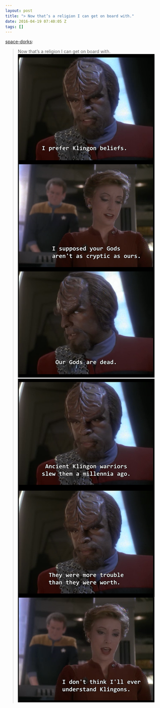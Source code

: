 ```yaml
---
layout: post
title: "> Now that’s a religion I can get on board with."
date: 2016-04-19 07:40:05 Z
tags: []
---
```

[space-dorks](http://space-dorks.tumblr.com/post/132233657215):

> Now that’s a religion I can get on board with.
![](/media/2016/04/143051192784_0.png)
![](/media/2016/04/143051192784_1.png)
